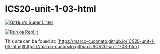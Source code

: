 # ICS20-unit-1-03-html

[![GitHub's Super Linter](https://github.com//marco-cuconato/ICS20-unit-1-03-html//workflows/GitHub's%20Super%20Linter/badge.svg)](https://github.com//marco-cuconato/ICS20-unit-1-03-html//actions)

[![Run on Repl.it](https://repl.it/badge/github//marco-cuconato/ICS20-unit-1-03-html/)](https://repl.it/github//marco-cuconato/ICS20-unit-1-03-html/)

This site can be found at: [https://marco-cuconato.github.io/ICS20-unit-1-03-html](https:///marco-cuconato.github.io/ICS20-unit-1-03-html)
